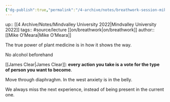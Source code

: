 ```yaml
---
{"dg-publish":true,"permalink":"/4-archive/notes/breathwork-session-mike-o-meara/"}
---
```


up:: [[4 Archive/Notes/Mindvalley University 2022\|Mindvalley University 2022]]
tags:: #source/lecture  [[on/breathwork\|on/breathwork]]
author:: [[Mike O’Meara\|Mike O’Meara]]

The true power of plant medicine is in how it shows the way.

No alcohol beforehand

[[James Clear\|James Clear]]: **every action you take is a vote for the type of person you want to become**.

Move through diaphraghm. In the west anxiety is in the belly.

We always miss the next experience, instead of being present in the current one.